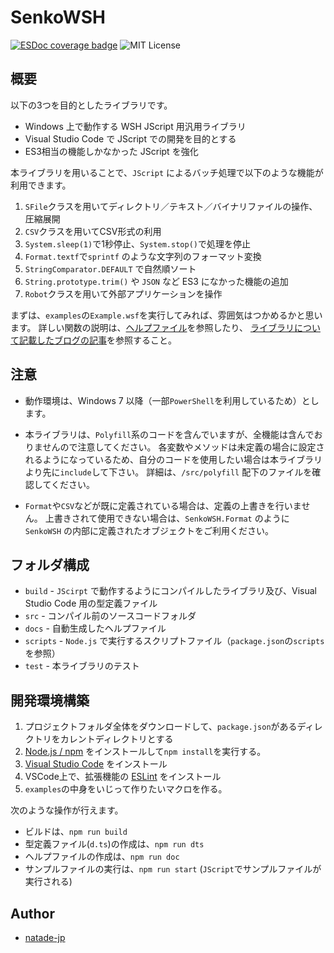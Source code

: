 # SenkoWSH

[![ESDoc coverage badge](https://natade-jp.github.io/SenkoWSH/badge.svg)](https://natade-jp.github.io/SenkoWSH/)
![MIT License](https://img.shields.io/badge/license-MIT-blue.svg?style=flat)

## 概要

以下の3つを目的としたライブラリです。

- Windows 上で動作する WSH JScript 用汎用ライブラリ
- Visual Studio Code で JScript での開発を目的とする
- ES3相当の機能しかなかった JScript を強化

本ライブラリを用いることで、`JScript` によるバッチ処理で以下のような機能が利用できます。

1. `SFile`クラスを用いてディレクトリ／テキスト／バイナリファイルの操作、圧縮展開
2. `CSV`クラスを用いてCSV形式の利用
3. `System.sleep(1)`で1秒停止、`System.stop()`で処理を停止
4. `Format.textf`で`sprintf` のような文字列のフォーマット変換
5. `StringComparator.DEFAULT` で自然順ソート
6. `String.prototype.trim()` や `JSON` など ES3 になかった機能の追加
7. `Robot`クラスを用いて外部アプリケーションを操作

まずは、`examples`の`Example.wsf`を実行してみれば、雰囲気はつかめるかと思います。
詳しい関数の説明は、[ヘルプファイル](https://natade-jp.github.io/SenkoWSH/)を参照したり、
[ライブラリについて記載したブログの記事](https://blog.natade.net/2020/01/19/wsh-jscript-javascript-windows-bat/)を参照すること。

## 注意

- 動作環境は、Windows 7 以降（一部`PowerShell`を利用しているため）とします。

- 本ライブラリは、`Polyfill`系のコードを含んでいますが、全機能は含んでおりませんので注意してください。
各変数やメソッドは未定義の場合に設定されるようになっているため、自分のコードを使用したい場合は本ライブラリより先に`include`して下さい。
詳細は、`/src/polyfill` 配下のファイルを確認してください。

- `Format`や`CSV`などが既に定義されている場合は、定義の上書きを行いません。
上書きされて使用できない場合は、`SenkoWSH.Format` のように `SenkoWSH` の内部に定義されたオブジェクトをご利用ください。

## フォルダ構成

- `build` - `JScirpt` で動作するようにコンパイルしたライブラリ及び、Visual Studio Code 用の型定義ファイル
- `src` - コンパイル前のソースコードフォルダ
- `docs` - 自動生成したヘルプファイル
- `scripts` - `Node.js` で実行するスクリプトファイル（`package.json`の`scripts`を参照）
- `test` - 本ライブラリのテスト

## 開発環境構築

1. プロジェクトフォルダ全体をダウンロードして、`package.json`があるディレクトリをカレントディレクトリとする
2. [Node.js / npm](https://nodejs.org/ja/) をインストールして`npm install`を実行する。
3. [Visual Studio Code](https://code.visualstudio.com/) をインストール
4. VSCode上で、拡張機能の [ESLint](https://marketplace.visualstudio.com/items?itemName=dbaeumer.vscode-eslint) をインストール
5. `examples`の中身をいじって作りたいマクロを作る。

次のような操作が行えます。

- ビルドは、`npm run build`
- 型定義ファイル(`d.ts`)の作成は、`npm run dts`
- ヘルプファイルの作成は、`npm run doc`
- サンプルファイルの実行は、`npm run start` (`JScript`でサンプルファイルが実行される)

## Author

- [natade-jp](https://github.com/natade-jp/)
